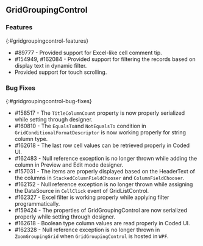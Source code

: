 ## GridGroupingControl

### Features
{:#gridgroupingcontrol-features}

* \#89777 - Provided support for Excel-like cell comment tip.
* \#154949, #162084 - Provided support for filtering the records based on display text in dynamic filter.
* Provided support for touch scrolling.

### Bug Fixes
{:#gridgroupingcontrol-bug-fixes}

* \#158517 - The `TitleColumnCount` property is now properly serialized while setting through designer.
* \#160810 - The `EqualsTo`and `NotEqualsTo` condition in `GridConditionalFormatDescriptor` is now working properly for string column type.
* \#162618 - The last row cell values can be retrieved properly in Coded UI.
* \#162483 - Null reference exception is no longer thrown while adding the column in Preview and Edit mode designer.
* \#157031 - The items are properly displayed based on the HeaderText of the columns in `StackedColumnFieldChooser` and `ColumnFieldChooser`.
* \#162152 - Null reference exception is no longer thrown while assigning the DataSource in `CellClick` event of GridListControl.
* \#162327 - Excel filter is working properly while applying filter programmatically.
* \#159424 - The properties of GridGroupingControl are now serialized properly while setting through designer.
* \#162618 - Boolean type column values are read properly in Coded UI.
* \#162328 - Null reference exception is no longer thrown in `ZoomGroupingGrid` when `GridGroupingControl` is hosted in `WPF`.